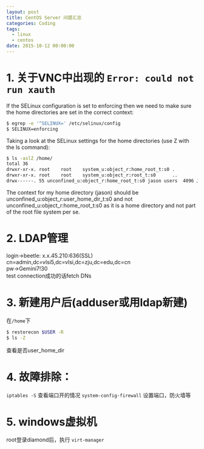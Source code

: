 ```yaml
---
layout: post
title: CentOS Server 问题汇总
categories: Coding
tags:
  - linux
  - centos
date: 2015-10-12 00:00:00
---
```


# 1. 关于VNC中出现的 `Error: could not run xauth`

If the SELinux configuration is set to enforcing then we need to make sure the home directories are set in the correct context:

```zsh
$ egrep -e '^SELINUX=' /etc/selinux/config
$ SELINUX=enforcing
```

Taking a look at the SELinux settings for the home directories (use Z with the ls command):

```zsh
$ ls -aslZ /home/
total 36
drwxr-xr-x. root    root    system_u:object_r:home_root_t:s0 .
drwxr-xr-x. root    root    system_u:object_r:root_t:s0      ..
drwx------. 55 unconfined_u:object_r:home_root_t:s0 jason users  4096 Jan 20 14:22 jason
```

The context for my home directory (jason) should be unconfined_u:object_r:user_home_dir_t:s0 and not unconfined_u:object_r:home_root_t:s0 as it is a home directory and not part of the root file system per se.

# 2. LDAP管理

login->beetle: x.x.45.210:636(SSL)  
cn=admin,dc=vlsi5,dc=vlsi,dc=zju,dc=edu,dc=cn  
pw->Gemini7!30  
test connection成功的话fetch DNs

# 3. 新建用户后(adduser或用ldap新建) 

在`/home`下

```zsh
$ restorecon $USER -R
$ ls -Z
```

查看是否user_home_dir

# 4. 故障排除：
`iptables -S` 查看端口开的情况
`system-config-firewall` 设置端口，防火墙等

# 5. windows虚拟机
root登录diamond后，执行 `virt-manager`
